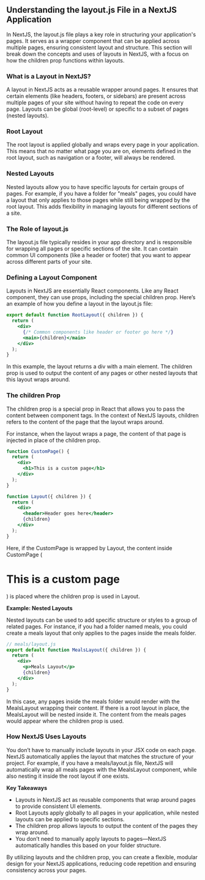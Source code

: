 ## Understanding the layout.js File in a NextJS Application

In NextJS, the layout.js file plays a key role in structuring your application's pages. It serves as a wrapper component that can be applied across multiple pages, ensuring consistent layout and structure. This section will break down the concepts and uses of layouts in NextJS, with a focus on how the children prop functions within layouts.

### What is a Layout in NextJS?

A layout in NextJS acts as a reusable wrapper around pages. It ensures that certain elements (like headers, footers, or sidebars) are present across multiple pages of your site without having to repeat the code on every page. Layouts can be global (root-level) or specific to a subset of pages (nested layouts).

### Root Layout

The root layout is applied globally and wraps every page in your application. This means that no matter what page you are on, elements defined in the root layout, such as navigation or a footer, will always be rendered.

### Nested Layouts

Nested layouts allow you to have specific layouts for certain groups of pages. For example, if you have a folder for "meals" pages, you could have a layout that only applies to those pages while still being wrapped by the root layout. This adds flexibility in managing layouts for different sections of a site.

### **The Role of layout.js**

The layout.js file typically resides in your app directory and is responsible for wrapping all pages or specific sections of the site. It can contain common UI components (like a header or footer) that you want to appear across different parts of your site.

### Defining a Layout Component

Layouts in NextJS are essentially React components. Like any React component, they can use props, including the special children prop. Here’s an example of how you define a layout in the layout.js file:

```jsx
export default function RootLayout({ children }) {
  return (
    <div>
      {/* Common components like header or footer go here */}
      <main>{children}</main>
    </div>
  );
}
```

In this example, the layout returns a div with a main element. The children prop is used to output the content of any pages or other nested layouts that this layout wraps around.

### The children Prop

The children prop is a special prop in React that allows you to pass the content between component tags. In the context of NextJS layouts, children refers to the content of the page that the layout wraps around.

For instance, when the layout wraps a page, the content of that page is injected in place of the children prop.

```jsx
function CustomPage() {
  return (
    <div>
      <h1>This is a custom page</h1>
    </div>
  );
}

function Layout({ children }) {
  return (
    <div>
      <header>Header goes here</header>
      {children}
    </div>
  );
}
```

Here, if the CustomPage is wrapped by Layout, the content inside CustomPage (<h1>This is a custom page</h1>) is placed where the children prop is used in Layout.

**Example: Nested Layouts**

Nested layouts can be used to add specific structure or styles to a group of related pages. For instance, if you had a folder named meals, you could create a meals layout that only applies to the pages inside the meals folder.

```jsx
// meals/layout.js
export default function MealsLayout({ children }) {
  return (
    <div>
      <p>Meals Layout</p>
      {children}
    </div>
  );
}
```

In this case, any pages inside the meals folder would render with the MealsLayout wrapping their content. If there is a root layout in place, the MealsLayout will be nested inside it. The content from the meals pages would appear where the children prop is used.

### How NextJS Uses Layouts

You don’t have to manually include layouts in your JSX code on each page. NextJS automatically applies the layout that matches the structure of your project. For example, if you have a meals/layout.js file, NextJS will automatically wrap all meals pages with the MealsLayout component, while also nesting it inside the root layout if one exists.

**Key Takeaways**
- Layouts in NextJS act as reusable components that wrap around pages to provide consistent UI elements.
- Root Layouts apply globally to all pages in your application, while nested layouts can be applied to specific sections.
- The children prop allows layouts to output the content of the pages they wrap around.
- You don’t need to manually apply layouts to pages—NextJS automatically handles this based on your folder structure.

By utilizing layouts and the children prop, you can create a flexible, modular design for your NextJS applications, reducing code repetition and ensuring consistency across your pages.